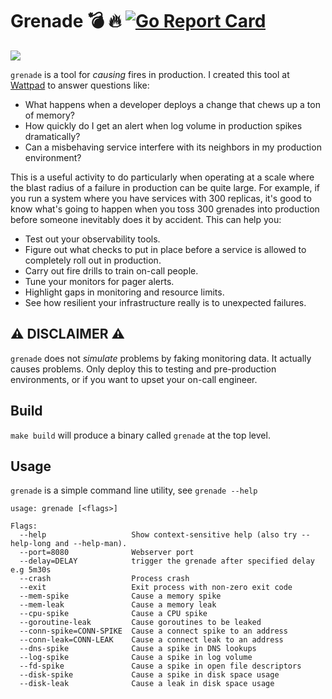 # Grenade 💣 🔥 [![Go Report Card](https://goreportcard.com/badge/github.com/jrhouston/grenade)](https://goreportcard.com/report/github.com/jrhouston/grenade)

![](https://media.giphy.com/media/9PkfGzhKwBDHPTnDSj/giphy.gif)

`grenade` is a tool for _causing_ fires in production. I created this tool at [Wattpad](http://wattpad.com) to answer questions like:

- What happens when a developer deploys a change that chews up a ton of memory?
- How quickly do I get an alert when log volume in production spikes dramatically?
- Can a misbehaving service interfere with its neighbors in my production environment?

This is a useful activity to do particularly when operating at a scale where the blast radius of a failure in production can be quite large. For example, if you run a system where you have services with 300 replicas, it's good to know what's going to happen when you toss 300 grenades into production before someone inevitably does it by accident. This can help you:

- Test out your observability tools.
- Figure out what checks to put in place before a service is allowed to completely roll out in production.
- Carry out fire drills to train on-call people.
- Tune your monitors for pager alerts.
- Highlight gaps in monitoring and resource limits.
- See how resilient your infrastructure really is to unexpected failures.

⚠️ **DISCLAIMER** ⚠️
---
`grenade` does not _simulate_ problems by faking monitoring data. It actually causes problems. Only deploy this to testing and pre-production environments, or if you want to upset your on-call engineer.

## Build

```make build``` will produce a binary called `grenade` at the top level.

## Usage

`grenade` is a simple command line utility, see `grenade --help`

```
usage: grenade [<flags>]

Flags:
  --help                   Show context-sensitive help (also try --help-long and --help-man).
  --port=8080              Webserver port
  --delay=DELAY            trigger the grenade after specified delay e.g 5m30s
  --crash                  Process crash
  --exit                   Exit process with non-zero exit code
  --mem-spike              Cause a memory spike
  --mem-leak               Cause a memory leak
  --cpu-spike              Cause a CPU spike
  --goroutine-leak         Cause goroutines to be leaked
  --conn-spike=CONN-SPIKE  Cause a connect spike to an address
  --conn-leak=CONN-LEAK    Cause a connect leak to an address
  --dns-spike              Cause a spike in DNS lookups
  --log-spike              Cause a spike in log volume
  --fd-spike               Cause a spike in open file descriptors
  --disk-spike             Cause a spike in disk space usage
  --disk-leak              Cause a leak in disk space usage
```
